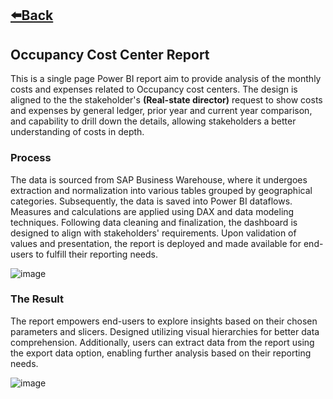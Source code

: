 ## [⬅️Back](./)

## Occupancy Cost Center Report

This is a single page Power BI report aim to provide analysis of the monthly costs and expenses related to Occupancy cost centers. The design is aligned to the the stakeholder's **(Real-state director)** request to show costs and expenses by general ledger, prior year and current year comparison, and capability to drill down the details, allowing stakeholders a better understanding of costs in depth. 

### Process

The data is sourced from SAP Business Warehouse, where it undergoes extraction and normalization into various tables grouped by geographical categories. Subsequently, the data is saved into Power BI dataflows. Measures and calculations are applied using DAX and data modeling techniques. Following data cleaning and finalization, the dashboard is designed to align with stakeholders' requirements. Upon validation of values and presentation, the report is deployed and made available for end-users to fulfill their reporting needs.

![image](https://github.com/greatcyan/cyrus-baruc-data-analytics-portfolio/assets/95137493/182f57a4-6fe6-4aab-a8ef-b3cd32206dfc)

### The Result

The report empowers end-users to explore insights based on their chosen parameters and slicers. Designed utilizing visual hierarchies for better data comprehension. Additionally, users can extract data from the report using the export data option, enabling further analysis based on their reporting needs.

![image](https://github.com/greatcyan/cyrus-baruc-data-analytics-portfolio/assets/95137493/8cd98ece-bc3a-4629-995c-999198e475d6)

